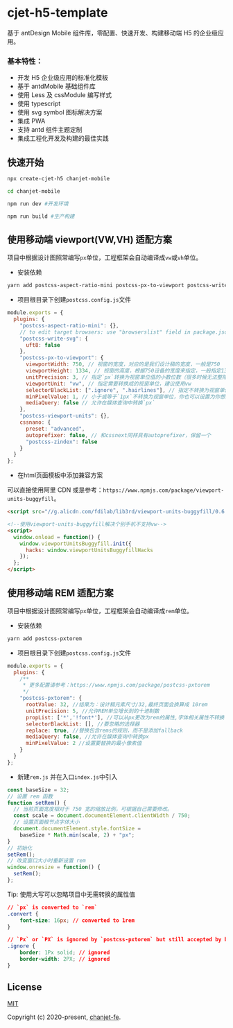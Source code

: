# cjet-h5-template

基于 antDesign Mobile 组件库，零配置、快速开发、构建移动端 H5 的企业级应用。

### 基本特性：

- 开发 H5 企业级应用的标准化模板
- 基于 antdMobile 基础组件库
- 使用 Less 及 cssModule 编写样式
- 使用 typescript
- 使用 svg symbol 图标解决方案
- 集成 PWA
- 支持 antd 组件主题定制
- 集成工程化开发及构建的最佳实践

## 快速开始

```bash
npx create-cjet-h5 chanjet-mobile

cd chanjet-mobile

npm run dev #开发环境

npm run build #生产构建
```

## 使用移动端 viewport(VW,VH) 适配方案

项目中根据设计图照常编写`px`单位，工程框架会自动编译成`vw`或`vh`单位。

- 安装依赖

```bash
yarn add postcss-aspect-ratio-mini postcss-px-to-viewport postcss-write-svg postcss-viewport-units cssnano cssnano-preset-advanced
```

- 项目根目录下创建`postcss.config.js`文件

```js
module.exports = {
  plugins: {
    "postcss-aspect-ratio-mini": {},
    // to edit target browsers: use "browserslist" field in package.json
    "postcss-write-svg": {
      uft8: false
    },
    "postcss-px-to-viewport": {
      viewportWidth: 750, // 视窗的宽度，对应的是我们设计稿的宽度，一般是750
      viewportHeight: 1334, // 视窗的高度，根据750设备的宽度来指定，一般指定1334，也可以不配置
      unitPrecision: 3, // 指定`px`转换为视窗单位值的小数位数（很多时候无法整除）
      viewportUnit: "vw", // 指定需要转换成的视窗单位，建议使用vw
      selectorBlackList: [".ignore", ".hairlines"], // 指定不转换为视窗单位的类，可以自定义，可以无限添加,建议定义一至两个通用的类名
      minPixelValue: 1, // 小于或等于`1px`不转换为视窗单位，你也可以设置为你想要的值
      mediaQuery: false // 允许在媒体查询中转换`px`
    },
    "postcss-viewport-units": {},
    cssnano: {
      preset: "advanced",
      autoprefixer: false, // 和cssnext同样具有autoprefixer，保留一个
      "postcss-zindex": false
    }
  }
};
```

- 在html页面模板中添加兼容方案

可以直接使用阿里 CDN 或是参考：`https://www.npmjs.com/package/viewport-units-buggyfill`。

```html
<script src="//g.alicdn.com/fdilab/lib3rd/viewport-units-buggyfill/0.6.2/??viewport-units-buggyfill.hacks.min.js,viewport-units-buggyfill.min.js"></script>

<!--使用viewport-units-buggyfill解决个别手机不支持vw-->
<script>
  window.onload = function() {
    window.viewportUnitsBuggyfill.init({
      hacks: window.viewportUnitsBuggyfillHacks
    });
  };
</script>
```

## 使用移动端 REM 适配方案

项目中根据设计图照常编写`px`单位，工程框架会自动编译成`rem`单位。

- 安装依赖

```bash
yarn add postcss-pxtorem
```

- 项目根目录下创建`postcss.config.js`文件

```js
module.exports = {
  plugins: {
    /**
     * 更多配置请参考：https://www.npmjs.com/package/postcss-pxtorem
     */
    "postcss-pxtorem": {
      rootValue: 32, //结果为：设计稿元素尺寸/32,最终页面会换算成 10rem
      unitPrecision: 5, //允许REM单位增长到的十进制数
      propList: ['*','!font*'], //可以从px更改为rem的属性,字体相关属性不转换
      selectorBlackList: [], //要忽略的选择器
      replace: true, //替换包含rems的规则，而不是添加fallback
      mediaQuery: false, //允许在媒体查询中转换px
      minPixelValue: 2 //设置要替换的最小像素值
    }
  }
};
```

- 新建`rem.js` 并在入口`index.js`中引入

```js
const baseSize = 32;
// 设置 rem 函数
function setRem() {
  // 当前页面宽度相对于 750 宽的缩放比例，可根据自己需要修改。
  const scale = document.documentElement.clientWidth / 750;
  // 设置页面根节点字体大小
  document.documentElement.style.fontSize =
    baseSize * Math.min(scale, 2) + "px";
}
// 初始化
setRem();
// 改变窗口大小时重新设置 rem
window.onresize = function() {
  setRem();
};
```

Tip: 使用大写可以忽略项目中无需转换的属性值

```css
// `px` is converted to `rem`
.convert {
    font-size: 16px; // converted to 1rem
}
 
// `Px` or `PX` is ignored by `postcss-pxtorem` but still accepted by browsers
.ignore {
    border: 1Px solid; // ignored
    border-width: 2PX; // ignored
}
```

## License

[MIT](http://opensource.org/licenses/MIT)

Copyright (c) 2020-present, [chanjet-fe](https://github.com/chanjet-fe).
